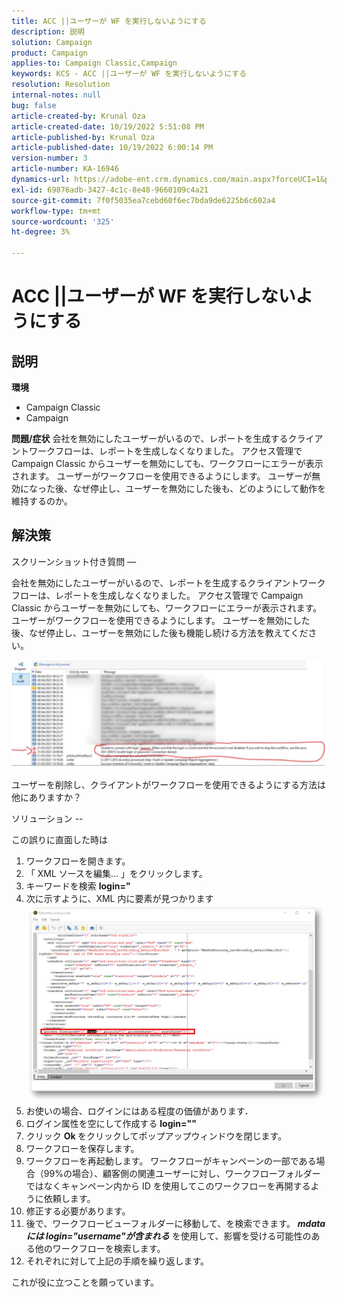 ```yaml
---
title: ACC ||ユーザーが WF を実行しないようにする
description: 説明
solution: Campaign
product: Campaign
applies-to: Campaign Classic,Campaign
keywords: KCS - ACC ||ユーザーが WF を実行しないようにする
resolution: Resolution
internal-notes: null
bug: false
article-created-by: Krunal Oza
article-created-date: 10/19/2022 5:51:08 PM
article-published-by: Krunal Oza
article-published-date: 10/19/2022 6:00:14 PM
version-number: 3
article-number: KA-16946
dynamics-url: https://adobe-ent.crm.dynamics.com/main.aspx?forceUCI=1&pagetype=entityrecord&etn=knowledgearticle&id=1341eb95-d64f-ed11-bba2-00224808679b
exl-id: 69876adb-3427-4c1c-8e48-9660109c4a21
source-git-commit: 7f0f5035ea7cebd60f6ec7bda9de6225b6c602a4
workflow-type: tm+mt
source-wordcount: '325'
ht-degree: 3%

---
```


# ACC ||ユーザーが WF を実行しないようにする

## 説明

<b>環境</b>
- Campaign Classic
- Campaign



<b>問題/症状</b>
会社を無効にしたユーザーがいるので、レポートを生成するクライアントワークフローは、レポートを生成しなくなりました。 アクセス管理で Campaign Classic からユーザーを無効にしても、ワークフローにエラーが表示されます。 ユーザーがワークフローを使用できるようにします。 ユーザーが無効になった後、なぜ停止し、ユーザーを無効にした後も、どのようにして動作を維持するのか。


## 解決策


スクリーンショット付き質問 —



会社を無効にしたユーザーがいるので、レポートを生成するクライアントワークフローは、レポートを生成しなくなりました。 アクセス管理で Campaign Classic からユーザーを無効にしても、ワークフローにエラーが表示されます。 ユーザーがワークフローを使用できるようにします。 ユーザーを無効にした後、なぜ停止し、ユーザーを無効にした後も機能し続ける方法を教えてください。

![](assets/178d95b7-4dd0-ec11-a7b5-00224809c556.png)

ユーザーを削除し、クライアントがワークフローを使用できるようにする方法は他にありますか？





ソリューション --

この誤りに直面した時は

1. ワークフローを開きます。
2. 「 XML ソースを編集… 」をクリックします。
3. キーワードを検索 <b>login=&quot;</b>
4. 次に示すように、XML 内に要素が見つかります![](assets/dee6636f-799e-eb11-b1ac-000d3a368466.png)
5. お使いの場合、ログインにはある程度の価値があります<b>.</b>
6. ログイン属性を空にして作成する <b>login=&quot;&quot;</b>
7. クリック <b>Ok </b>をクリックしてポップアップウィンドウを閉じます。
8. ワークフローを保存します。
9. ワークフローを再起動します。 ワークフローがキャンペーンの一部である場合（99%の場合）、顧客側の関連ユーザーに対し、ワークフローフォルダーではなくキャンペーン内から ID を使用してこのワークフローを再開するように依頼します。
10. 修正する必要があります。
11. 後で、ワークフロービューフォルダーに移動して、を検索できます。 <b>*mdata には login=&quot;username&quot;が含まれる</b>* を使用して、影響を受ける可能性のある他のワークフローを検索します。
12. それぞれに対して上記の手順を繰り返します。


これが役に立つことを願っています。

